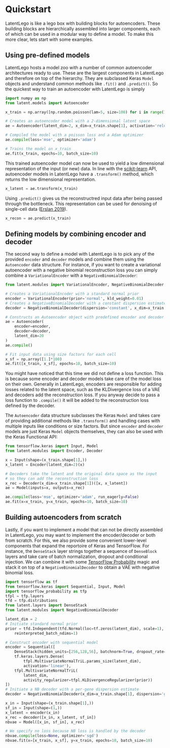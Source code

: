 # Quickstart

LatentLego is like a lego box with building blocks for autoencoders. These building blocks are hierarchically assembled into larger components, each of which can be used in a modular way to define a model. To make this more clear, lets start with some examples.

## Using pre-defined models

LatentLego hosts a model zoo with a number of common autoencoder architectures ready to use. These are the largest components in LatentLego and therefore on top of the hierarchy. They are subclassed Keras `Model` objects and understand common methods like `.fit()` and `.predict()`. So the quickest way to train an autoencoder with LatentLego is simply

```python
import numpy as np
from latent.models import Autoencoder

x_train = np.array([np.random.poisson(lam=5, size=100) for i in range(100)])

# Creates an autoencoder model with a 2-dimensional latent space
ae = Autoencoder(latent_dim=2, x_dim=x_train.shape[1], activation='relu')

# Compiled the model with a poisson loss and a Adam optimizer
ae.compile(loss='mse', optimizer='adam')

# Trains the model on x_train
ae.fit(x_train, epochs=10, batch_size=10)
```

This trained autoencoder model can now be used to yield a low dimensional representation of the input (or new) data. In line with the [scikit-learn](https://scikit-learn.org/) API, autoencoder models in LatentLego have a `.transform()` method, which returns the low dimensional representation.

```python
x_latent = ae.transform(x_train)
```

Using `.predict()` gives us the reconstructred input data after being passed through the bottleneck. This representation can be used for denoising of single-cell data ([Erslan 2019](https://www.nature.com/articles/s41467-018-07931-2)).

```python
x_recon = ae.predict(x_train)
```

## Defining models by combining encoder and decoder

The second way to define a model with LatentLego is to pick any of the provided `encoder` and `decoder` models and combine them using the `Autoencoder` data structure. For instance, if you want to create a variational autoencoder with a negative binomial reconstruction loss you can simply combine a `VariationalEncoder` with a `NegativeBinomialDecoder`:

```python
from latent.modules import VariationalEncoder, NegativeBinomialDecoder

# Creates a VariationalEncoder with a standard normal prior
encoder = VariationalEncoder(prior='normal', kld_weight=0.01)
# Creates a NegativeBinomialDecoder with a constant dispersion estimate
decoder = NegativeBinomialDecoder(dispersion='constant', x_dim=x_train.shape[1])

# Constructs an Autoencoder object with predefined encoder and decoder
ae = Autoencoder(
	encoder=encoder,
	decoder=decoder,
	latent_dim=20
)
ae.compile()

# Fit input data using size factors for each cell
x_sf = np.array([1.]*100)
ae.fit([x_train, x_sf], epochs=10, batch_size=10)
```

You might have noticed that this time we did not define a loss function. This is because some encoder and decoder models take care of the model loss on their own. Generally in LatentLego, encoders are responsible for adding losses related to the latent space, such as the KLDivergence loss of a VAE and decoders add the reconstruction loss. If you anyway decide to pass a loss function to `.compile()` it will be added to the reconstruction loss defined by the decoder.

The `Autoencoder` data structure subclasses the Keras `Model` and takes care of providing additional methods like `.transform()` and handling cases with multiple inputs like conditions or size factors. But since `encoder` and `decoder` models are just Keras `Model` objects themselves, they can also be used with the Keras Functional API:

```python
from tensorflow.keras import Input, Model
from latent.modules import Encoder, Decoder

x = Input(shape=(x_train.shape[1],))
x_latent = Encoder(latent_dim=2)(x)

# Decoders take the latent and the original data space as the input
# so they can add the reconstruction loss
x_rec = Decoder(x_dim=x_train.shape[1])([x, x_latent])
ae = Model(inputs=x, outputs=x_rec)

ae.compile(loss='mse', optimizer='adam', run_eagerly=False)
ae.fit(x=x_train, y=x_train, epochs=10, batch_size=10)
```


## Building autoencoders from scratch

Lastly, if you want to implement a model that can not be directly assembled in LatentLego, you may want to implement the encoder/decoder or both from scratch. For this, we also provide some convenient lower-level components that expand the reportoire of Keras and TensorFlow. For instance, the `DenseStack` layer strings together a sequence of `DenseBlock` layers and take care of batch normalization, dropout and conditional injection. We can combine it with some [TensorFlow Probability](https://www.tensorflow.org/probability) magic and stack it on top of a `NegativeBinomialDecoder` to obtain a VAE with negative binomial loss.

```python
import tensorflow as tf
from tensorflow.keras import Sequential, Input, Model
import tensorflow_probability as tfp
tfpl = tfp.layers
tfd = tfp.distributions
from latent.layers import DenseStack
from latent.modules import NegativeBinomialDecoder

latent_dim = 2
# Initiate standard normal prior
prior = tfd.Independent(tfd.Normal(loc=tf.zeros(latent_dim), scale=1),
	reinterpreted_batch_ndims=1)

# Construct encoder with sequential model
encoder = Sequential([
	DenseStack(hidden_units=[256,128,56], batchnorm=True, dropout_rate=0.2),
	tf.keras.layers.Dense(
		tfpl.MultivariateNormalTriL.params_size(latent_dim),
		activation='linear'),
	tfpl.MultivariateNormalTriL(
		latent_dim,
		activity_regularizer=tfpl.KLDivergenceRegularizer(prior))
])
# Initiate a NB decoder with a per-gene dispersion estimate
decoder = NegativeBinomialDecoder(x_dim=x_train.shape[1], dispersion='gene')

x_in = Input(shape=(x_train.shape[1],))
sf_in = Input(shape=(1,))
x_latent = encoder(x_in)
x_rec = decoder([x_in, x_latent, sf_in])
nbvae = Model([x_in, sf_in], x_rec)

# We specify no loss because NB loss is handled by the decoder
nbvae.compile(loss=None, optimizer='sgd')
nbvae.fit(x=[x_train, x_sf], y=x_train, epochs=10, batch_size=10)
```
